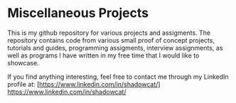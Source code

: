 # Miscellaneous Projects
This is my github repository for various projects and assigments. 
The repository contains code from various small proof of concept projects, tutorials and guides, programming assigments, interview assignments, as well as programs I have written in my free time that I would like to showcase.

If you find anything interesting, feel free to contact me through my LinkedIn profile at: [https://www.linkedin.com/in/shadowcat/] https://www.linkedin.com/in/shadowcat/
